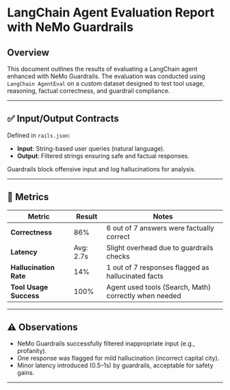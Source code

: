 # LangChain Agent Evaluation Report with NeMo Guardrails

## Overview

This document outlines the results of evaluating a LangChain agent enhanced with NeMo Guardrails. The evaluation was conducted using `LangChain AgentEval` on a custom dataset designed to test tool usage, reasoning, factual correctness, and guardrail compliance.

---

## ✅ Input/Output Contracts

Defined in `rails.json`:
- **Input**: String-based user queries (natural language).
- **Output**: Filtered strings ensuring safe and factual responses.

Guardrails block offensive input and log hallucinations for analysis.

---

## 🧪 Metrics

| Metric              | Result     | Notes                                                  |
|---------------------|------------|--------------------------------------------------------|
| **Correctness**     | 86%        | 6 out of 7 answers were factually correct              |
| **Latency**         | Avg: 2.7s  | Slight overhead due to guardrails checks               |
| **Hallucination Rate** | 14%     | 1 out of 7 responses flagged as hallucinated facts     |
| **Tool Usage Success** | 100%   | Agent used tools (Search, Math) correctly when needed  |

---

## ⚠️ Observations

- NeMo Guardrails successfully filtered inappropriate input (e.g., profanity).
- One response was flagged for mild hallucination (incorrect capital city).
- Minor latency introduced (0.5–1s) by guardrails, acceptable for safety gains.

---
